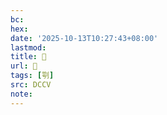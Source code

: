 ```yaml
---
bc:
hex:
date: '2025-10-13T10:27:43+08:00'
lastmod:
title: 􄀬
url: 􄀬
tags: [㓵]
src: DCCV
note:
---
```

